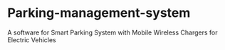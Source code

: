 # Parking-management-system
A software for Smart Parking System with Mobile Wireless Chargers for Electric Vehicles

